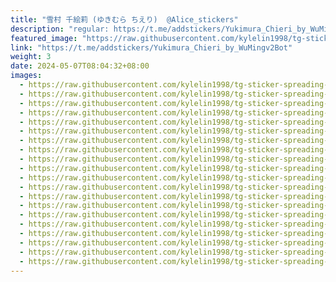 ```yaml
---
title: "雪村 千絵莉 (ゆきむら ちえり)  @Alice_stickers"
description: "regular: https://t.me/addstickers/Yukimura_Chieri_by_WuMingv2Bot"
featured_image: "https://raw.githubusercontent.com/kylelin1998/tg-sticker-spreading-worldwide-images/main/img/2e827807-7afc-4e29-ae50-49e779b03928.jpg"
link: "https://t.me/addstickers/Yukimura_Chieri_by_WuMingv2Bot"
weight: 3
date: 2024-05-07T08:04:32+08:00
images:
  - https://raw.githubusercontent.com/kylelin1998/tg-sticker-spreading-worldwide-images/main/img/2e827807-7afc-4e29-ae50-49e779b03928.jpg
  - https://raw.githubusercontent.com/kylelin1998/tg-sticker-spreading-worldwide-images/main/img/1ae810ad-8e24-497d-99c3-ad5affd7477e.jpg
  - https://raw.githubusercontent.com/kylelin1998/tg-sticker-spreading-worldwide-images/main/img/00842da1-fafe-4b07-8471-86b7e2c97984.jpg
  - https://raw.githubusercontent.com/kylelin1998/tg-sticker-spreading-worldwide-images/main/img/6c6e4da2-a648-4798-90b1-945d29798f2e.jpg
  - https://raw.githubusercontent.com/kylelin1998/tg-sticker-spreading-worldwide-images/main/img/e854eacb-86b1-4a0e-9d78-3c61f6608a35.jpg
  - https://raw.githubusercontent.com/kylelin1998/tg-sticker-spreading-worldwide-images/main/img/91c58bb7-4ffe-4366-af7f-7d470f0597c0.jpg
  - https://raw.githubusercontent.com/kylelin1998/tg-sticker-spreading-worldwide-images/main/img/0d58ed50-9db9-4066-9123-519c1727ed59.jpg
  - https://raw.githubusercontent.com/kylelin1998/tg-sticker-spreading-worldwide-images/main/img/2d56bba9-fa12-4af2-bb3a-d2ffdca026a1.jpg
  - https://raw.githubusercontent.com/kylelin1998/tg-sticker-spreading-worldwide-images/main/img/5573475d-3cd5-4407-a517-c0d185f1e3db.jpg
  - https://raw.githubusercontent.com/kylelin1998/tg-sticker-spreading-worldwide-images/main/img/082f9366-1f8e-4fd7-905c-9908cfc0bf4f.jpg
  - https://raw.githubusercontent.com/kylelin1998/tg-sticker-spreading-worldwide-images/main/img/169057f4-f14f-41fa-a6e9-4923d6618260.jpg
  - https://raw.githubusercontent.com/kylelin1998/tg-sticker-spreading-worldwide-images/main/img/049bef4a-abc9-4d46-96c4-a70b900ae156.jpg
  - https://raw.githubusercontent.com/kylelin1998/tg-sticker-spreading-worldwide-images/main/img/e11f76ed-4628-4395-9037-bef43666023b.jpg
  - https://raw.githubusercontent.com/kylelin1998/tg-sticker-spreading-worldwide-images/main/img/3d6189e7-a163-4498-951b-f9c6a9955efa.jpg
  - https://raw.githubusercontent.com/kylelin1998/tg-sticker-spreading-worldwide-images/main/img/eadead29-33a3-4faf-a3ea-f6efdeb9e1f8.jpg
  - https://raw.githubusercontent.com/kylelin1998/tg-sticker-spreading-worldwide-images/main/img/cbd2985d-aaf6-4aa6-b7f1-9fb1839647b4.jpg
  - https://raw.githubusercontent.com/kylelin1998/tg-sticker-spreading-worldwide-images/main/img/e62dbf10-fba3-43d9-9753-417ad070c912.jpg
  - https://raw.githubusercontent.com/kylelin1998/tg-sticker-spreading-worldwide-images/main/img/79ad6926-3374-48d5-abad-9b83e63a6050.jpg
  - https://raw.githubusercontent.com/kylelin1998/tg-sticker-spreading-worldwide-images/main/img/a9768c6e-f7bb-4c23-9b50-22fd77f72a34.jpg
  - https://raw.githubusercontent.com/kylelin1998/tg-sticker-spreading-worldwide-images/main/img/47434fc2-027d-46fe-a105-f76ed4ea8eb6.jpg
---
```

